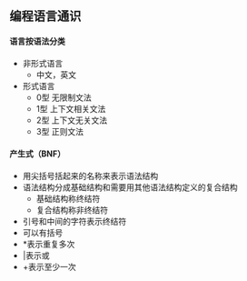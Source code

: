 ## 编程语言通识

#### 语言按语法分类
+ 非形式语言
    + 中文，英文
+ 形式语言
    + 0型 无限制文法
    + 1型 上下文相关文法
    + 2型 上下文无关文法
    + 3型 正则文法
    
#### 产生式（BNF）
+ 用尖括号括起来的名称来表示语法结构
+ 语法结构分成基础结构和需要用其他语法结构定义的复合结构
  + 基础结构称终结符
  + 复合结构称非终结符
+ 引号和中间的字符表示终结符
+ 可以有括号
+ *表示重复多次
+ |表示或
+ +表示至少一次